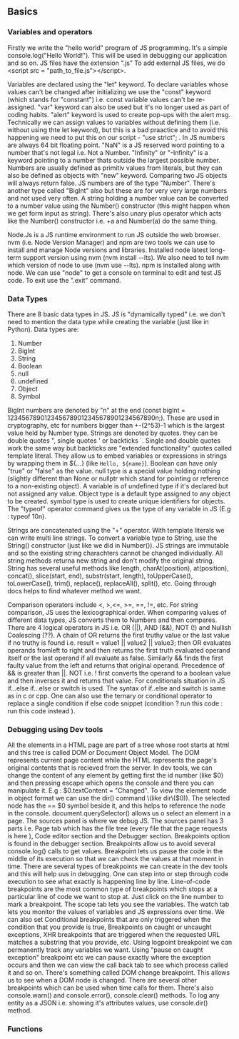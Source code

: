## Basics

### Variables and operators

Firstly we write the "hello world" program of JS programming. It's a simple console.log("Hello World!"). This will be used in debugging our application and so on. JS files have the extension ".js" To add external JS files, we do \<script src = "path_to_file.js"\>\<\/script\>.

Variables are declared using the "let" keyword. To declare variables whose values can't be changed after initializing we use the "const" keyword \(which stands for "constant"\) i.e. const variable values can't be re-assigned. "var" keyword can also be used but it's no longer used as part of coding habits. "alert" keyword is used to create pop-ups with the alert msg. Technically we can assign values to variables without defining them \(i.e. without using thte let keyword\), but this is a bad praactice and to avoid this happening we need to put this on our script - "use strict"; . In JS numbers are always 64 bit floating point. "NaN" is a JS reserved word pointing to a number that's not legal i.e. Not a Number. "Infinity" or "-Infinity" is a keyword pointing to a number thats outside the largest possible number. Numbers are usually defined as primitiv values from literals, but they can also be defined as objects with "new" keyword. Comparing two JS objects will always return false. JS numbers are of the type "Number". There's another type called "BigInt" also but these are for very very large numbers and not used very often. A string holding a number value can be converted to a number value using the Number() constructor \(this might happen when we get form input as string\). There's also unary plus operator which acts like the Number() constructor i.e. +a and Number(a) do the same thing.

Node.Js is a JS runtime environment to run JS outside the web browser. nvm \(i.e. Node Version Manager\) and npm are two tools we can use to install and manage Node versions and libraries. Installed node latest long-term support version using nvm \(nvm install --lts\). We also need to tell nvm which version of node to use \(nvm use --lts\). npm is installed along with node. We can use "node" to get a console on terminal to edit and test JS code. To exit use the ".exit" command.

### Data Types
There are  8 basic data types in JS. JS is "dynamically typed" i.e. we don't need to mention the data type while creating the variable \(just like in Python\). Data types are:
1. Number
2. BigInt
3. String
4. Boolean
5. null
6. undefined
7. Object
8. Symbol

BigInt numbers are denoted by "n" at the end \(const bigInt = 1234567890123456789012345678901234567890n;\). These are used in cryptography, etc for numbers bigger than +-\(2^53\)-1 which is the largest value held by Number type. Strings are denoted by quotes. they can be double quotes ", single quotes ' or backticks \`. Single and double quotes work the same way but backticks are "extended functionality" quotes called template literal. They allow us to embed variables or expressions in strings by wrapping them in $\{...\} \(like `Hello, ${name}`\). Boolean can have only "true" or "false" as the value. null type is a special value holding nothing \(slightly different than None or nullptr which stand for pointing or reference to a non-existing object\). A variable is of undefined type if it's declared but not assigned any value. Object type is a default type assigned to any object to be created. symbol type is used to create unique identifiers for objects. The "typeof" operator command gives us the type of any variable in JS \(E.g : typeof 10n\).

Strings are concatenated using the "+" operator. With template literals we can write multi line strings. To convert a variable type to String, use the String() constructor \(just like we did in Number\(\)\). JS strings are immutable and so the existing string charachters cannot be changed individually. All string methods returna new string and don't modify the original string. String has several useful methods like length, charAt\(position\), at\(position\), concat\(\), slice\(start, end\), substr\(start, length\), toUpperCase(), toLowerCase(), trim(), replace(), replaceAll(), split(), etc. Going through docs helps to find whatever method we want.

Comparison operators include \<, \>,\<=, \>=, \==, \!=, etc. For string comparison, JS uses the lexicographical order. When comparing values of different data types, JS converts them to Numbers and then compares. There are 4 logical operators in JS i.e. OR \(||\), AND \(&&\), NOT \(!\) and Nullish Coalescing \(??\). A chain of  OR returns the first truthy value or the last value if no truthy is found i.e.
result = value1 || value2 || value3; then OR evaluates operands fromleft to right and then returns the first truth evaluated operand itself or the last operand if all evaluate as false. Similarly && finds the first faulty value from the left and returns that original operand. Precedence of && is greater than ||. NOT i.e. ! first converts the operand to a boolean value and then inverses it and returns that value. For conditionals situation in JS if...else if...else or switch is used. The syntax of if..else and switch is same as in c or cpp. One can also use the ternary or conditional operator to replace a single condition if else code snippet \(condition ? run this code : run this code instead \).

### Debugging using Dev tools
All the elements in a HTML page are part of a tree whose root starts at html and this tree is called DOM or Document Object Model. The DOM represents current page content while the HTML represents the page's original contents that is recieved from the server. In dev tools, we can change the content of any element by getting first the id number \(like $0\) and then pressing escape which opens the console and there you can manipulate it. E.g : $0.textContent = "Changed". To view the element node in object format we can use the dir() command \(like dir\($0\)\). The selected node has the == $0 symbol beside it, and this helps to reference the node in the console. document.querySelector() allows us o select an element in a page. The sources panel is where we debug JS. The sources panel has 3 parts i.e. Page tab which has the file tree \(every file that the page requests is here \), Code editor section and the Debugger section. Breakpoints option is found in the debugger section. Breakpoints allow us to avoid several console.log() calls to get values. Breakpoint lets us pause the code in the middle of its execution so that we can check the values at that moment in time. There are several types of breakpoints we can create in the dev tools and this will help uus in debugging. One can step into or step through code execution to see what exactly is happening line by line. Line-of-code breakpoints are the most common type of breakpoints which stops at a particular line of code we want to stop at. Just click on the line number to mark a breakpoint. The scope tab lets you see the variables. The watch tab lets you monitor the values of variables and JS expressions over time. We can also set Conditional breakpoints that are only triggered when the condition that you provide is true, Breakpoints on caught or uncaught exceptions, XHR breakpoints that are triggered when the requested URL matches a substring that you provide, etc. Using logpoint breakpoint we can permanently track any variables we want. Using "pause on caught exception" breakpoint etc we can pause exactly where the exception occurs and then we can view the call back tab to see which process called it and so on. There's something called DOM change breakpoint. This allows us to see when a DOM node is changed. There are several other breakpoints which can be used when time calls for them. There's also console.warn\(\) and console.error\(\), console.clear\(\) methods. To log any entity as a JSON i.e. showing it's attributes values, use console.dir\(\) method.

### Functions
